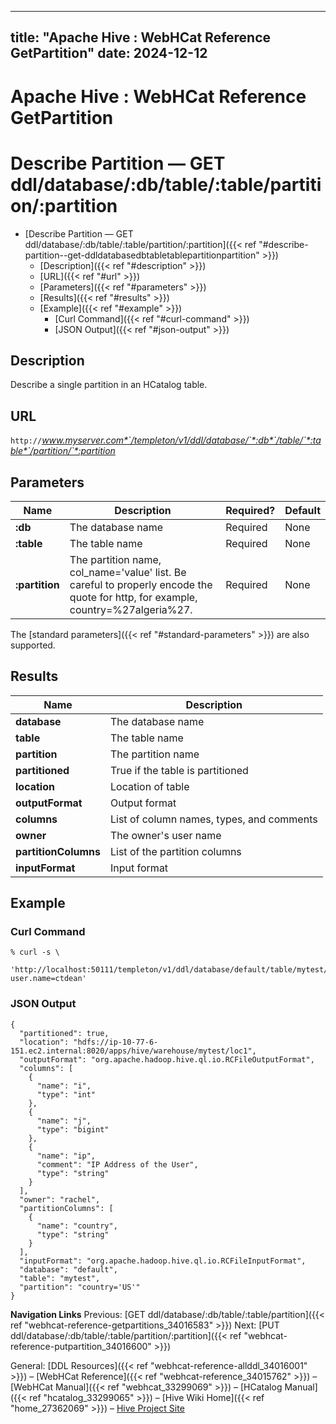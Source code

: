 ---

title: "Apache Hive : WebHCat Reference GetPartition"
date: 2024-12-12
----------------

# Apache Hive : WebHCat Reference GetPartition

# Describe Partition — GET ddl/database/:db/table/:table/partition/:partition

* [Describe Partition — GET ddl/database/:db/table/:table/partition/:partition]({{< ref "#describe-partition--get-ddldatabasedbtabletablepartitionpartition" >}})
  + [Description]({{< ref "#description" >}})
  + [URL]({{< ref "#url" >}})
  + [Parameters]({{< ref "#parameters" >}})
  + [Results]({{< ref "#results" >}})
  + [Example]({{< ref "#example" >}})
    - [Curl Command]({{< ref "#curl-command" >}})
    - [JSON Output]({{< ref "#json-output" >}})

## Description

Describe a single partition in an HCatalog table.

## URL

`http://`*www.myserver.com*`/templeton/v1/ddl/database/`*:db*`/table/`*:table*`/partition/`*:partition*

## Parameters

|      Name      |                                                            Description                                                            | Required? | Default |
|----------------|-----------------------------------------------------------------------------------------------------------------------------------|-----------|---------|
| **:db**        | The database name                                                                                                                 | Required  | None    |
| **:table**     | The table name                                                                                                                    | Required  | None    |
| **:partition** | The partition name, col\_name='value' list. Be careful to properly encode the quote for http, for example, country=%27algeria%27. | Required  | None    |

The [standard parameters]({{< ref "#standard-parameters" >}}) are also supported.

## Results

|         Name         |                Description                |
|----------------------|-------------------------------------------|
| **database**         | The database name                         |
| **table**            | The table name                            |
| **partition**        | The partition name                        |
| **partitioned**      | True if the table is partitioned          |
| **location**         | Location of table                         |
| **outputFormat**     | Output format                             |
| **columns**          | List of column names, types, and comments |
| **owner**            | The owner's user name                     |
| **partitionColumns** | List of the partition columns             |
| **inputFormat**      | Input format                              |

## Example

### Curl Command

```
% curl -s \
   'http://localhost:50111/templeton/v1/ddl/database/default/table/mytest/partition/country=%27US%27?user.name=ctdean'

```

### JSON Output

```
{
  "partitioned": true,
  "location": "hdfs://ip-10-77-6-151.ec2.internal:8020/apps/hive/warehouse/mytest/loc1",
  "outputFormat": "org.apache.hadoop.hive.ql.io.RCFileOutputFormat",
  "columns": [
    {
      "name": "i",
      "type": "int"
    },
    {
      "name": "j",
      "type": "bigint"
    },
    {
      "name": "ip",
      "comment": "IP Address of the User",
      "type": "string"
    }
  ],
  "owner": "rachel",
  "partitionColumns": [
    {
      "name": "country",
      "type": "string"
    }
  ],
  "inputFormat": "org.apache.hadoop.hive.ql.io.RCFileInputFormat",
  "database": "default",
  "table": "mytest",
  "partition": "country='US'"
}

```

**Navigation Links**
Previous: [GET ddl/database/:db/table/:table/partition]({{< ref "webhcat-reference-getpartitions_34016583" >}}) Next: [PUT ddl/database/:db/table/:table/partition/:partition]({{< ref "webhcat-reference-putpartition_34016600" >}})

General: [DDL Resources]({{< ref "webhcat-reference-allddl_34016001" >}}) – [WebHCat Reference]({{< ref "webhcat-reference_34015762" >}}) – [WebHCat Manual]({{< ref "webhcat_33299069" >}}) – [HCatalog Manual]({{< ref "hcatalog_33299065" >}}) – [Hive Wiki Home]({{< ref "home_27362069" >}}) – [Hive Project Site](http://hive.apache.org/)

